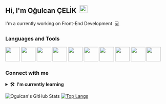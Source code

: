 ## Hi, I'm Oğulcan ÇELİK &nbsp;<img src="https://media.giphy.com/media/hvRJCLFzcasrR4ia7z/giphy.gif" width="24px" height="24px">

I'm a currently working on Front-End Development &nbsp;💻

### Languages and Tools
<p align="left">
<img src="https://cdn.jsdelivr.net/gh/devicons/devicon/icons/html5/html5-original-wordmark.svg" width="45" height="45" /> <img src="https://cdn.jsdelivr.net/gh/devicons/devicon/icons/css3/css3-original-wordmark.svg" height="45" width="45" /> <img src="https://cdn.jsdelivr.net/gh/devicons/devicon/icons/bootstrap/bootstrap-original-wordmark.svg" height="45" width="45" /> <img src="https://cdn.jsdelivr.net/gh/devicons/devicon/icons/javascript/javascript-original.svg" height="45" width="45" /> <img src="https://www.svgrepo.com/show/303229/microsoft-sql-server-logo.svg" width="45" height="45" /> <img src="https://cdn.jsdelivr.net/gh/devicons/devicon/icons/git/git-original.svg" height="45" width="45" /> <img src="https://cdn.jsdelivr.net/gh/devicons/devicon/icons/github/github-original.svg" height="45" width="45" /> <img src="https://cdn.jsdelivr.net/gh/devicons/devicon/icons/vscode/vscode-original.svg" height="45" width="45" /> <img src="https://cdn.jsdelivr.net/gh/devicons/devicon/icons/intellij/intellij-original.svg" height="45" width="45" /> <img src="https://cdn.jsdelivr.net/gh/devicons/devicon/icons/androidstudio/androidstudio-original.svg" height="45" width="45"/>
          
### Connect with me

          
<details>
  <summary><b>🛠️&nbsp;&nbsp;I'm&nbsp;currently&nbsp;learning</b></summary>
  <br/>  
  <p align="left">
<img src="https://cdn.jsdelivr.net/gh/devicons/devicon/icons/react/react-original-wordmark.svg" width="45" height="45" /> <img src="https://cdn.jsdelivr.net/gh/devicons/devicon/icons/csharp/csharp-original.svg" width="45" height="45" /> <img src="https://cdn.jsdelivr.net/gh/devicons/devicon/icons/redux/redux-original.svg" width="45" height="45" /> <img src="https://cdn.jsdelivr.net/gh/devicons/devicon/icons/graphql/graphql-plain.svg" width="45" height="45" /> <img src="https://cdn.jsdelivr.net/gh/devicons/devicon/icons/angularjs/angularjs-original.svg" width="45" height="45" /> <img src="https://cdn.jsdelivr.net/gh/devicons/devicon/icons/kotlin/kotlin-original.svg" width="45" height="45" /> <img src="https://cdn.jsdelivr.net/gh/devicons/devicon/icons/postgresql/postgresql-original.svg" width="45" height="45"/> <img src="https://cdn.jsdelivr.net/gh/devicons/devicon/icons/php/php-original.svg" width="45" height="45" />
</details>

![Ogulcan's GitHub Stats](https://github-readme-stats.vercel.app/api?username=CanCelik24&theme=dark&show_icons=true) [![Top Langs](https://github-readme-stats.vercel.app/api/top-langs/?username=CanCelik24&layout=compact)](https://github.com/CanCelik24/github-readme-stats)
